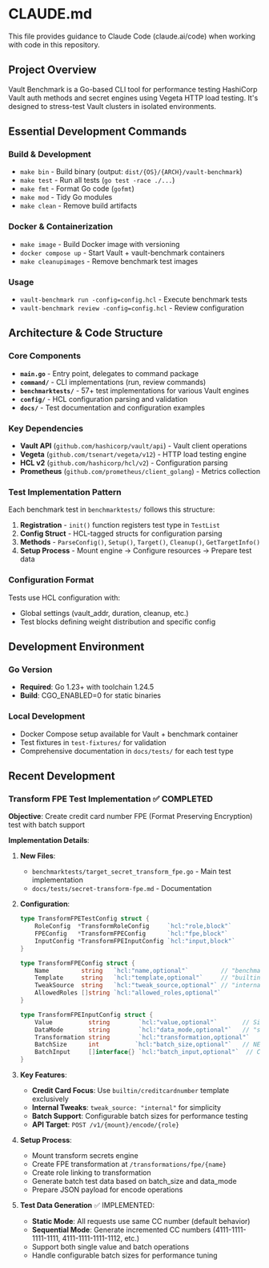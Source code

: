 # CLAUDE.md

This file provides guidance to Claude Code (claude.ai/code) when working with code in this repository.

## Project Overview

Vault Benchmark is a Go-based CLI tool for performance testing HashiCorp Vault auth methods and secret engines using Vegeta HTTP load testing. It's designed to stress-test Vault clusters in isolated environments.

## Essential Development Commands

### Build & Development
- `make bin` - Build binary (output: `dist/{OS}/{ARCH}/vault-benchmark`)
- `make test` - Run all tests (`go test -race ./...`)
- `make fmt` - Format Go code (`gofmt`)
- `make mod` - Tidy Go modules
- `make clean` - Remove build artifacts

### Docker & Containerization
- `make image` - Build Docker image with versioning
- `docker compose up` - Start Vault + vault-benchmark containers
- `make cleanupimages` - Remove benchmark test images

### Usage
- `vault-benchmark run -config=config.hcl` - Execute benchmark tests
- `vault-benchmark review -config=config.hcl` - Review configuration

## Architecture & Code Structure

### Core Components
- **`main.go`** - Entry point, delegates to command package
- **`command/`** - CLI implementations (run, review commands)
- **`benchmarktests/`** - 57+ test implementations for various Vault engines
- **`config/`** - HCL configuration parsing and validation
- **`docs/`** - Test documentation and configuration examples

### Key Dependencies
- **Vault API** (`github.com/hashicorp/vault/api`) - Vault client operations
- **Vegeta** (`github.com/tsenart/vegeta/v12`) - HTTP load testing engine
- **HCL v2** (`github.com/hashicorp/hcl/v2`) - Configuration parsing
- **Prometheus** (`github.com/prometheus/client_golang`) - Metrics collection

### Test Implementation Pattern
Each benchmark test in `benchmarktests/` follows this structure:
1. **Registration** - `init()` function registers test type in `TestList`
2. **Config Struct** - HCL-tagged structs for configuration parsing
3. **Methods** - `ParseConfig()`, `Setup()`, `Target()`, `Cleanup()`, `GetTargetInfo()`
4. **Setup Process** - Mount engine → Configure resources → Prepare test data

### Configuration Format
Tests use HCL configuration with:
- Global settings (vault_addr, duration, cleanup, etc.)
- Test blocks defining weight distribution and specific config

## Development Environment

### Go Version
- **Required**: Go 1.23+ with toolchain 1.24.5
- **Build**: CGO_ENABLED=0 for static binaries

### Local Development
- Docker Compose setup available for Vault + benchmark container
- Test fixtures in `test-fixtures/` for validation
- Comprehensive documentation in `docs/tests/` for each test type

## Recent Development

### Transform FPE Test Implementation ✅ COMPLETED
**Objective**: Create credit card number FPE (Format Preserving Encryption) test with batch support

**Implementation Details**:
1. **New Files**:
   - `benchmarktests/target_secret_transform_fpe.go` - Main test implementation
   - `docs/tests/secret-transform-fpe.md` - Documentation

2. **Configuration**:
   ```go
   type TransformFPETestConfig struct {
       RoleConfig  *TransformRoleConfig     `hcl:"role,block"`
       FPEConfig   *TransformFPEConfig      `hcl:"fpe,block"`
       InputConfig *TransformFPEInputConfig `hcl:"input,block"`
   }

   type TransformFPEConfig struct {
       Name         string   `hcl:"name,optional"`         // "benchmarktransformation"
       Template     string   `hcl:"template,optional"`     // "builtin/creditcardnumber"
       TweakSource  string   `hcl:"tweak_source,optional"` // "internal"
       AllowedRoles []string `hcl:"allowed_roles,optional"`
   }

   type TransformFPEInputConfig struct {
       Value          string        `hcl:"value,optional"`       // Single CC: "4111-1111-1111-1111"
       DataMode       string        `hcl:"data_mode,optional"`   // "static" or "sequential"
       Transformation string        `hcl:"transformation,optional"`
       BatchSize      int          `hcl:"batch_size,optional"`   // NEW: 1,5,10,50,100+
       BatchInput     []interface{} `hcl:"batch_input,optional"`  // Custom batch data
   }
   ```

3. **Key Features**:
   - **Credit Card Focus**: Use `builtin/creditcardnumber` template exclusively
   - **Internal Tweaks**: `tweak_source: "internal"` for simplicity
   - **Batch Support**: Configurable batch sizes for performance testing
   - **API Target**: `POST /v1/{mount}/encode/{role}`

4. **Setup Process**:
   - Mount transform secrets engine
   - Create FPE transformation at `/transformations/fpe/{name}`
   - Create role linking to transformation
   - Generate batch test data based on batch_size and data_mode
   - Prepare JSON payload for encode operations

5. **Test Data Generation** ✅ IMPLEMENTED:
   - **Static Mode**: All requests use same CC number (default behavior)
   - **Sequential Mode**: Generate incremented CC numbers (4111-1111-1111-1111, 4111-1111-1111-1112, etc.)
   - Support both single value and batch operations
   - Handle configurable batch sizes for performance tuning